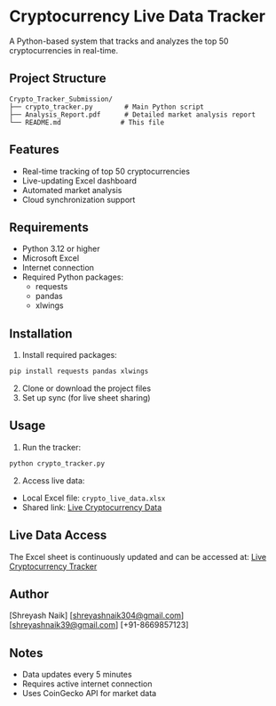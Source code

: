 # Cryptocurrency Live Data Tracker
A Python-based system that tracks and analyzes the top 50 cryptocurrencies in real-time.

## Project Structure
```
Crypto_Tracker_Submission/
├── crypto_tracker.py        # Main Python script
├── Analysis_Report.pdf      # Detailed market analysis report
└── README.md               # This file
```

## Features
- Real-time tracking of top 50 cryptocurrencies
- Live-updating Excel dashboard
- Automated market analysis
- Cloud synchronization support

## Requirements
- Python 3.12 or higher
- Microsoft Excel
- Internet connection
- Required Python packages:
  - requests
  - pandas
  - xlwings

## Installation
1. Install required packages:
```bash
pip install requests pandas xlwings
```

2. Clone or download the project files
3. Set up sync (for live sheet sharing)

## Usage
1. Run the tracker:
```bash
python crypto_tracker.py
```

2. Access live data:
- Local Excel file: `crypto_live_data.xlsx`
- Shared link: [Live Cryptocurrency Data](https://docs.google.com/spreadsheets/d/1xVh43WdQ_1TiE5aBx4Ecx9MsXh_se9tPsKTF6HdTmqg/edit?gid=0#gid=0)

## Live Data Access
The Excel sheet is continuously updated and can be accessed at:
[Live Cryptocurrency Tracker](https://docs.google.com/spreadsheets/d/1xVh43WdQ_1TiE5aBx4Ecx9MsXh_se9tPsKTF6HdTmqg/edit?gid=0#gid=0)

## Author
[Shreyash Naik]
[shreyashnaik304@gmail.com]
[shreyashnaik39@gmail.com]
[+91-8669857123]

## Notes
- Data updates every 5 minutes
- Requires active internet connection
- Uses CoinGecko API for market data
